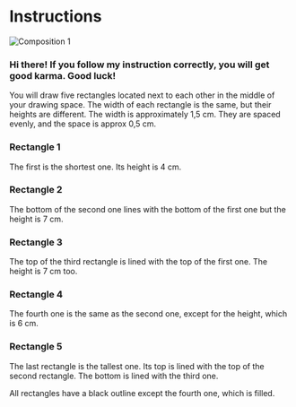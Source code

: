 # Instructions

![Composition 1]()

### Hi there! If you follow my instruction correctly, you will get good karma. Good luck!

You will draw five rectangles located next to each other in the middle of your drawing space. The width of each rectangle is the same, but their heights are different. The width is approximately 1,5 cm. They are spaced evenly, and the space is approx 0,5 cm.

### Rectangle 1
The first is the shortest one. Its height is 4 cm.

### Rectangle 2
The bottom of the second one lines with the bottom of the first one but the height is 7 cm.

### Rectangle 3
The top of the third rectangle is lined with the top of the first one. The height is 7 cm too.

### Rectangle 4
The fourth one is the same as the second one, except for the height, which is 6 cm.

### Rectangle 5
The last rectangle is the tallest one. Its top is lined with the top of the second rectangle. The bottom is lined with the third one.

All rectangles have a black outline except the fourth one, which is filled.
